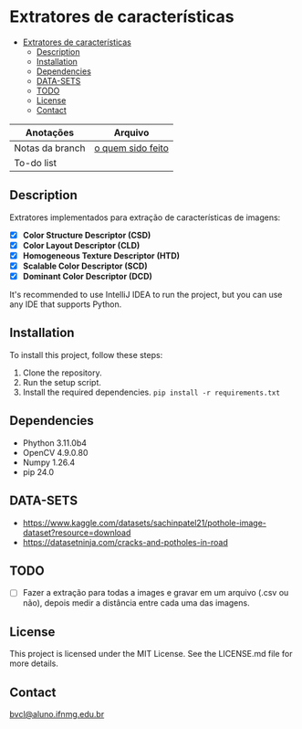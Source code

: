 
# Extratores de características

<!-- TOC -->
* [Extratores de características](#extratores-de-características)
  * [Description](#description)
  * [Installation](#installation)
  * [Dependencies](#dependencies)
  * [DATA-SETS](#data-sets)
  * [TODO](#todo)
  * [License](#license)
  * [Contact](#contact)
<!-- TOC -->

| Anotações       | Arquivo                                 |
|-----------------|-----------------------------------------|
| Notas da branch | [o quem sido feito](./refat-2_NOTAS.md) |
| To-do list      |                                         |


## Description

Extratores implementados para extração de características de imagens:

- [x] **Color Structure Descriptor (CSD)**
- [x] **Color Layout Descriptor (CLD)**
- [x] **Homogeneous Texture Descriptor (HTD)**
- [x] **Scalable Color Descriptor (SCD)**
- [x] **Dominant Color Descriptor (DCD)** 

It's recommended to use IntelliJ IDEA to run the project, but you can use any IDE that supports Python.

## Installation

To install this project, follow these steps:

1. Clone the repository.
2. Run the setup script.
3. Install the required dependencies. `pip install -r requirements.txt`

## Dependencies
* Phython 3.11.0b4
* OpenCV 4.9.0.80
* Numpy  1.26.4
* pip 24.0

## DATA-SETS
- https://www.kaggle.com/datasets/sachinpatel21/pothole-image-dataset?resource=download
- https://datasetninja.com/cracks-and-potholes-in-road

## TODO
- [ ] Fazer a extração para todas a images e gravar em um arquivo (.csv ou não), 
        depois medir a distância entre cada uma das imagens.

## License

This project is licensed under the MIT License. See the LICENSE.md file for more details.

## Contact

bvcl@aluno.ifnmg.edu.br




